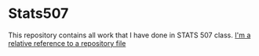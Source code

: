 # Stats507
This repository contains all work that I have done in STATS 507 class. [I'm a relative reference to a repository file](./ps2q3.py)
